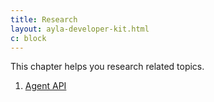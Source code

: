 ```yaml
---
title: Research
layout: ayla-developer-kit.html
c: block
---
```


This chapter helps you research related topics.

1. [Agent API](agent-api)
